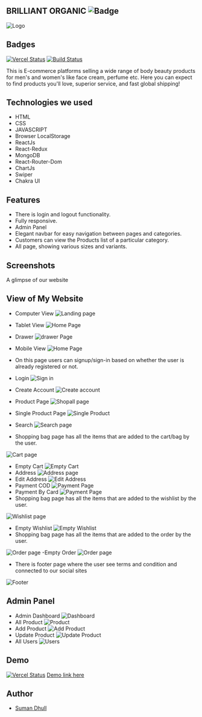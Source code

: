 ## BRILLIANT ORGANIC ![Badge](https://visitor-counter-badge.vercel.app/api/dhullsuman/braveOrganic/)

![Logo](https://drive.google.com/uc?id=1pm3Yyl6Ae0TaK79xKtVkIMiHF8mFbEqr)

## Badges

[![Vercel Status](https://therealsujitk-vercel-badge.vercel.app/?app=brave-organic)](https://brave-organic.vercel.app/)
[![Build Status](https://travis-ci.org/joemccann/dillinger.svg?branch=master)](https://github.com/dhullsuman/flat-railway-695)

This is E-commerce platforms selling a wide range of body beauty products for men's and women's like face cream, perfume etc. Here you can expect to find products you'll love, superior service, and fast global shipping!

## Technologies we used

- HTML
- CSS
- JAVASCRIPT
- Browser LocalStorage
- ReactJs
- React-Redux
- MongoDB
- React-Router-Dom
- ChartJs
- Swiper
- Chakra UI

## Features

- There is login and logout functionality.
- Fully responsive.
- Admin Panel
- Elegant navbar for easy navigation between pages and categories.
- Customers can view the Products list of a particular category.
- All page, showing various sizes and variants.

## Screenshots

A glimpse of our website
## View of My Website
- Computer View
![Landing page](./pics/HomePage.png)
- Tablet View
![Home Page](./pics/tabletViewHomePage.png)
- Drawer
![drawer Page](./pics/drawer.png)
- Mobile View
![Home Page](./pics/MobileViewHomePage.png)

- On this page users can signup/sign-in based on whether the user is already registered or not.

- Login
![Sign in](./pics/Login.png)

- Create Account
![Create account](./pics/createAccount.png)

- Product Page
![Shopall page](./pics/shopAll.png)
- Single Product Page
![Single Product](./pics/SingleProductPage.png)

- Search
![Search page](./pics/search.png)

<!-- ![bestseller page](./pics/bestseller.png)
![skincare page](./pics/skincare.png)
![bodycare page](./pics/bodycare.png)
![combos & gift page](./pics/gift.png)
![perfume page](./pics/perfumes.png) -->

- Shopping bag page has all the items that are added to the cart/bag by the user.

![Cart page](./pics/Cart.png)
- Empty Cart 
![Empty Cart](./pics/emptyCart.png)
- Address
![Address page](./pics/CartAddress.png)
- Edit Address
![Edit Address](./pics/editAddress.png)
- Payment COD
![Payment Page](./pics/COD.png)
- Payment By Card
![Payment Page](./pics/Payment.png)
- Shopping bag page has all the items that are added to the wishlist by the user.

![Wishlist page](./pics/wishlist.png)
- Empty Wishlist
![Empty Wishlist](./pics/emptyWishlist.png)
- Shopping bag page has all the items that are added to the order by the user.

![Order page](./pics/order.png)
-Empty Order
![Order page](./pics/emptyOrder.png)

- There is footer page where the user see terms and condition and connected to our social sites

![Footer](./pics/footer.png)
## Admin Panel
- Admin Dashboard
![Dashboard](./pics/AdminDashboard.png)
- All Product
![Product](./pics/AdminProduct.png)
- Add Product
![Add Product](./pics/AddProduct.png)
- Update Product
![Update Product](./pics/updateProduct.png)
- All Users
![Users](./pics/AdminUsers.png)


## Demo

[![Vercel Status](https://therealsujitk-vercel-badge.vercel.app/?app=brave-organic)](https://brave-organic.vercel.app/)
[Demo link here](https://brave-organic.vercel.app/)

## Author

- [Suman Dhull](https://github.com/dhullsuman)
